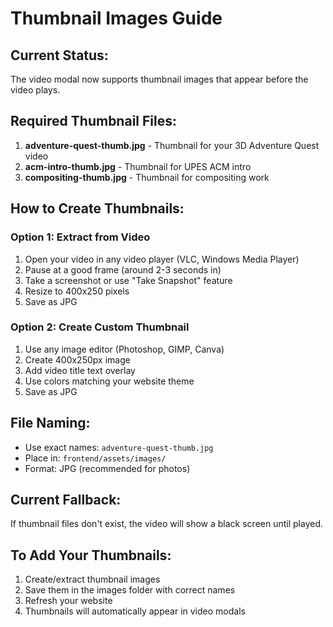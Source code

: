 # Thumbnail Images Guide

## Current Status:
The video modal now supports thumbnail images that appear before the video plays.

## Required Thumbnail Files:

1. **adventure-quest-thumb.jpg** - Thumbnail for your 3D Adventure Quest video
2. **acm-intro-thumb.jpg** - Thumbnail for UPES ACM intro
3. **compositing-thumb.jpg** - Thumbnail for compositing work

## How to Create Thumbnails:

### Option 1: Extract from Video
1. Open your video in any video player (VLC, Windows Media Player)
2. Pause at a good frame (around 2-3 seconds in)
3. Take a screenshot or use "Take Snapshot" feature
4. Resize to 400x250 pixels
5. Save as JPG

### Option 2: Create Custom Thumbnail
1. Use any image editor (Photoshop, GIMP, Canva)
2. Create 400x250px image
3. Add video title text overlay
4. Use colors matching your website theme
5. Save as JPG

## File Naming:
- Use exact names: `adventure-quest-thumb.jpg`
- Place in: `frontend/assets/images/`
- Format: JPG (recommended for photos)

## Current Fallback:
If thumbnail files don't exist, the video will show a black screen until played.

## To Add Your Thumbnails:
1. Create/extract thumbnail images
2. Save them in the images folder with correct names
3. Refresh your website
4. Thumbnails will automatically appear in video modals